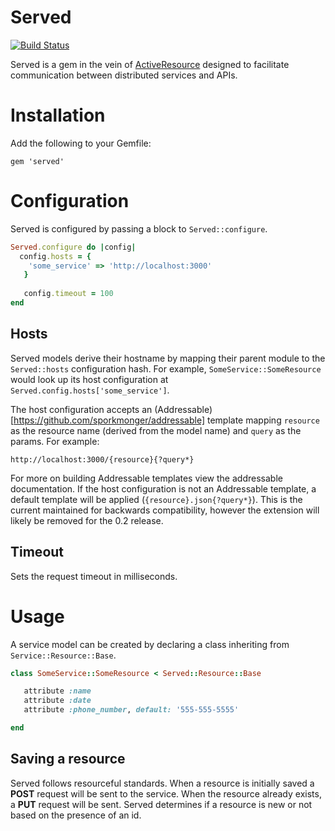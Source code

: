 # Served
[![Build Status](https://travis-ci.org/optoro/served.svg)](https://travis-ci.org/optoro/served)

Served is a gem in the vein of [ActiveResource](https://github.com/rails/activeresource) designed to facilitate
communication between distributed services and APIs.

# Installation

Add the following to your Gemfile:

```gem 'served'```

# Configuration
Served is configured by passing a block to ```Served::configure```.

```ruby
Served.configure do |config|
  config.hosts = {
    'some_service' => 'http://localhost:3000'
   }
   
   config.timeout = 100
end
```

## Hosts
Served models derive their hostname by mapping their parent module to the ```Served::hosts``` configuration hash. For
example, ```SomeService::SomeResource``` would look up its host configuration at 
```Served.config.hosts['some_service']```.

The host configuration accepts an (Addressable)[https://github.com/sporkmonger/addressable] template mapping
```resource``` as the resource name (derived from the model name) and ```query``` as the params. For example:

```
http://localhost:3000/{resource}{?query*}
```

For more on building Addressable templates view the addressable documentation. If the host configuration is not an
Addressable template, a default template will be applied (```{resource}.json{?query*}```). This is the current
maintained for backwards compatibility, however the extension will likely be removed for the 0.2 release.

## Timeout
Sets the request timeout in milliseconds.


# Usage
A service model can be created by declaring a class inheriting from ```Service::Resource::Base```.

```ruby
class SomeService::SomeResource < Served::Resource::Base

   attribute :name
   attribute :date
   attribute :phone_number, default: '555-555-5555'

end
```

## Saving a resource
Served follows resourceful standards. When a resource is initially saved a **POST** request will be sent
to the service. When the resource already exists, a **PUT** request will be sent. Served determines if
a resource is new or not based on the presence of an id.


